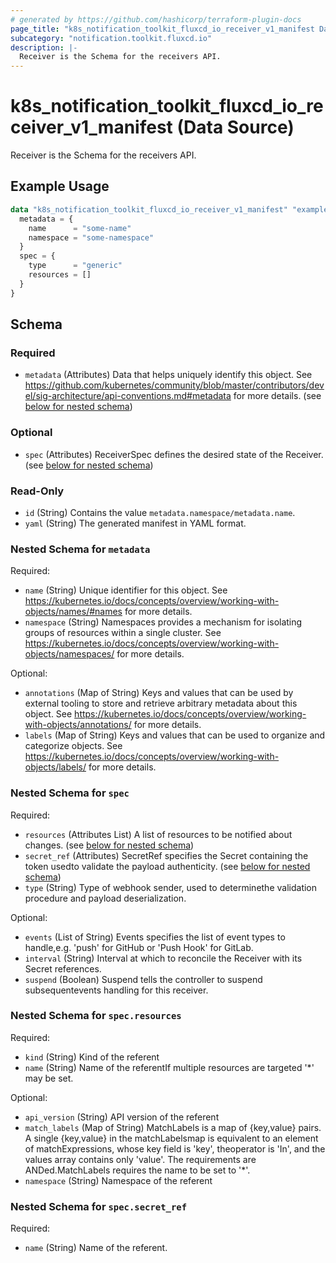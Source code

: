 ```yaml
---
# generated by https://github.com/hashicorp/terraform-plugin-docs
page_title: "k8s_notification_toolkit_fluxcd_io_receiver_v1_manifest Data Source - terraform-provider-k8s"
subcategory: "notification.toolkit.fluxcd.io"
description: |-
  Receiver is the Schema for the receivers API.
---
```


# k8s_notification_toolkit_fluxcd_io_receiver_v1_manifest (Data Source)

Receiver is the Schema for the receivers API.

## Example Usage

```terraform
data "k8s_notification_toolkit_fluxcd_io_receiver_v1_manifest" "example" {
  metadata = {
    name      = "some-name"
    namespace = "some-namespace"
  }
  spec = {
    type      = "generic"
    resources = []
  }
}
```

<!-- schema generated by tfplugindocs -->
## Schema

### Required

- `metadata` (Attributes) Data that helps uniquely identify this object. See https://github.com/kubernetes/community/blob/master/contributors/devel/sig-architecture/api-conventions.md#metadata for more details. (see [below for nested schema](#nestedatt--metadata))

### Optional

- `spec` (Attributes) ReceiverSpec defines the desired state of the Receiver. (see [below for nested schema](#nestedatt--spec))

### Read-Only

- `id` (String) Contains the value `metadata.namespace/metadata.name`.
- `yaml` (String) The generated manifest in YAML format.

<a id="nestedatt--metadata"></a>
### Nested Schema for `metadata`

Required:

- `name` (String) Unique identifier for this object. See https://kubernetes.io/docs/concepts/overview/working-with-objects/names/#names for more details.
- `namespace` (String) Namespaces provides a mechanism for isolating groups of resources within a single cluster. See https://kubernetes.io/docs/concepts/overview/working-with-objects/namespaces/ for more details.

Optional:

- `annotations` (Map of String) Keys and values that can be used by external tooling to store and retrieve arbitrary metadata about this object. See https://kubernetes.io/docs/concepts/overview/working-with-objects/annotations/ for more details.
- `labels` (Map of String) Keys and values that can be used to organize and categorize objects. See https://kubernetes.io/docs/concepts/overview/working-with-objects/labels/ for more details.


<a id="nestedatt--spec"></a>
### Nested Schema for `spec`

Required:

- `resources` (Attributes List) A list of resources to be notified about changes. (see [below for nested schema](#nestedatt--spec--resources))
- `secret_ref` (Attributes) SecretRef specifies the Secret containing the token usedto validate the payload authenticity. (see [below for nested schema](#nestedatt--spec--secret_ref))
- `type` (String) Type of webhook sender, used to determinethe validation procedure and payload deserialization.

Optional:

- `events` (List of String) Events specifies the list of event types to handle,e.g. 'push' for GitHub or 'Push Hook' for GitLab.
- `interval` (String) Interval at which to reconcile the Receiver with its Secret references.
- `suspend` (Boolean) Suspend tells the controller to suspend subsequentevents handling for this receiver.

<a id="nestedatt--spec--resources"></a>
### Nested Schema for `spec.resources`

Required:

- `kind` (String) Kind of the referent
- `name` (String) Name of the referentIf multiple resources are targeted '*' may be set.

Optional:

- `api_version` (String) API version of the referent
- `match_labels` (Map of String) MatchLabels is a map of {key,value} pairs. A single {key,value} in the matchLabelsmap is equivalent to an element of matchExpressions, whose key field is 'key', theoperator is 'In', and the values array contains only 'value'. The requirements are ANDed.MatchLabels requires the name to be set to '*'.
- `namespace` (String) Namespace of the referent


<a id="nestedatt--spec--secret_ref"></a>
### Nested Schema for `spec.secret_ref`

Required:

- `name` (String) Name of the referent.

